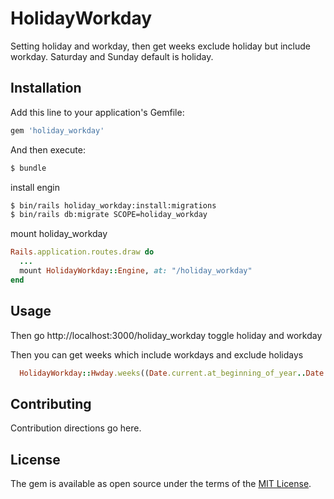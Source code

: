# HolidayWorkday
Setting holiday and workday, then get weeks exclude holiday but include workday. Saturday and Sunday default is holiday.

## Installation
Add this line to your application's Gemfile:

```ruby
gem 'holiday_workday'
```

And then execute:
```bash
$ bundle
```

install engin
```bash
$ bin/rails holiday_workday:install:migrations
$ bin/rails db:migrate SCOPE=holiday_workday
```
mount holiday_workday

 ```ruby
 Rails.application.routes.draw do
   ...
   mount HolidayWorkday::Engine, at: "/holiday_workday"
 end
 ```

## Usage

 Then go http://localhost:3000/holiday_workday toggle holiday and workday

 Then you can get weeks which include workdays and exclude holidays

 ```ruby
   HolidayWorkday::Hwday.weeks((Date.current.at_beginning_of_year..Date.current))
 ```

## Contributing
Contribution directions go here.

## License
The gem is available as open source under the terms of the [MIT License](https://opensource.org/licenses/MIT).
